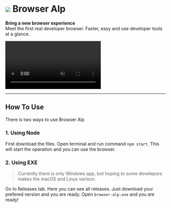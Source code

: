 # ![](https://arduinoturkbatu.github.io/browseralp-website/assets/logoFull.png) Browser Alp
**Bring a new browser experience**<br/>
Meet the first real developer browser. Faster, easy and use developer tools at a glance.

<video src="https://github.com/arduinoturkbatu/browseralp-website/raw/main/assets/trailer.mp4" autoplay controls></video>

----

## How To Use
There is two ways to use Browser Alp

### 1. Using Node
First download the files. Open terminal and run command `npm start`. This will start the operation and you can use the browser.

### 2. Using EXE
> Currently there is only Windows app, but hoping to some develepors makes the macOS and Linux verison. 

Go to Releases tab. Here you can see all releases. Just download your prefered version and you are ready. Open `browser-alp.exe` and you are ready!
